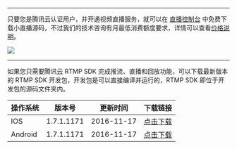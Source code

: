 -----------------------------
只要您是腾讯云认证用户，并开通视频直播服务，就可以在 [直播控制台](https://console.qcloud.com/live/mlvbsdkdownload) 中免费下载小直播源码，不过我们的技术咨询有月最低消费额度要求，详情可以查看[价格说明](https://www.qcloud.com/doc/product/454/6557)。

![](//mc.qcloudimg.com/static/img/3c136ed282c453aef1e31655f9a47d8b/image.png)

-----------------------------
如果您只需要腾讯云 RTMP SDK 完成推流、直播和回放功能，可以下载最新版本的 RTMP SDK 开发包，开发包是可以直接编译并运行的，RTMP SDK 即位于开发包的源码文件夹内。

| 操作系统 | 版本号 | 更新时间|下载链接 |
| ---- | ----------- | ---- | ---- | 
| IOS  | 1.7.1.1171  | 2016-11-17 | [点击下载](http://download-10055601.cos.myqcloud.com/RTMPIOSSDK1.7.1.1171.zip)  |
| Android  | 1.7.1.1171 | 2016-11-17 | [点击下载](http://download-10055601.cos.myqcloud.com/RTMPAndroidSDK1.7.1.1171.zip)  |
